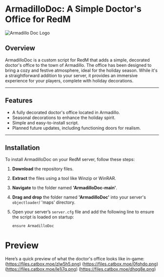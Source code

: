 # ArmadilloDoc: A Simple Doctor's Office for RedM

![Armadillo Doc Logo](https://cdn2.steamgriddb.com/icon/eb06b9db06012a7a4179b8f3cb5384d3/32/256x256.png) <!-- Replace with your actual logo -->

## Overview

ArmadilloDoc is a custom script for RedM that adds a simple, decorated doctor's office to the town of Armadillo. The office has been designed to bring a cozy and festive atmosphere, ideal for the holiday season. While it's a straightforward addition to your server, it provides an immersive experience for your players, complete with holiday decorations.

---

## Features

- A fully decorated doctor's office located in Armadillo.
- Seasonal decorations to enhance the holiday spirit.
- Simple and easy-to-install script.
- Planned future updates, including functioning doors for realism.

---

## Installation

To install ArmadilloDoc on your RedM server, follow these steps:

1. **Download** the repository files.
2. **Extract** the files using a tool like Winzip or WinRAR.
3. **Navigate** to the folder named **'ArmadilloDoc-main'**.
4. **Drag and drop** the folder named **'ArmadilloDoc'** into your server's `objectloader`/ 'maps' directory.
5. Open your server’s `server.cfg` file and add the following line to ensure the script is loaded on startup:

   ```plaintext
   ensure ArmadilloDoc

# Preview
Here’s a quick preview of what the doctor's office looks like in-game:
(https://files.catbox.moe/zlw5h5.png)
(https://files.catbox.moe/0fqhdo.png)
(https://files.catbox.moe/le1i7q.png)
(https://files.catbox.moe/dhqg8e.png)
